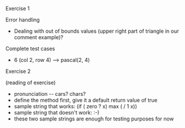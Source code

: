 Exercise 1

Error handling
- Dealing with out of bounds values (upper right part of triangle in our comment example)?

Complete test cases
- 6 (col 2, row 4) --> pascal(2, 4)

Exercise 2

(reading of exercise)
- pronunciation -- cars? chars?
- define the method first, give it a default return value of true
- sample string that works: (if ( zero ? x) max ( / 1 x))
- sample string that doesn't work: :-)
- these two sample strings are enough for testing purposes for now
